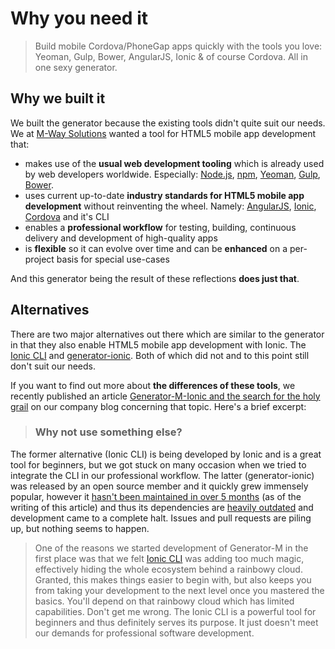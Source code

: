 # Why you need it
> Build mobile Cordova/PhoneGap apps quickly with the tools you love:
Yeoman, Gulp, Bower, AngularJS, Ionic & of course Cordova. All in one sexy generator.

## Why we built it
We built the generator because the existing tools didn't quite suit our needs. We at [M-Way Solutions](http://www.mwaysolutions.com/) wanted a tool for HTML5 mobile app development that:
- makes use of the **usual web development tooling** which is already used by web developers worldwide. Especially: [Node.js](https://nodejs.org/), [npm](https://www.npmjs.com/), [Yeoman](http://yeoman.io/), [Gulp](http://gulpjs.com/), [Bower](http://bower.io/).
- uses current up-to-date **industry standards for HTML5 mobile app development** without reinventing the wheel. Namely: [AngularJS](https://angularjs.org/), [Ionic](http://ionicframework.com/), [Cordova](https://cordova.apache.org/) and it's CLI
- enables a **professional workflow** for testing, building, continuous delivery and development
of high-quality apps
- is **flexible** so it can evolve over time and can be **enhanced** on a per-project basis for special use-cases

And this generator being the result of these reflections **does just that**.

## Alternatives
There are two major alternatives out there which are similar to the generator in that they also enable HTML5 mobile app development with Ionic. The [Ionic CLI](http://ionicframework.com/getting-started/) and [generator-ionic](https://github.com/diegonetto/generator-ionic). Both of which did not and to this point still don't suit our needs.

If you want to find out more about **the differences of these tools**, we recently published an article [Generator-M-Ionic and the search for the holy grail](http://blog.mwaysolutions.com/2015/09/21/generator-m-ionic-and-the-search-for-the-holy-grail/) on our company blog concerning that topic. Here's a brief excerpt:
>### Why not use something else?
The former alternative (Ionic CLI) is being developed by Ionic and is a great tool for beginners, but we got stuck on many occasion when we tried to integrate the CLI in our professional workflow. The latter (generator-ionic) was released by an open source member and it quickly grew immensely popular, however it [hasn't been maintained in over 5 months](https://github.com/diegonetto/generator-ionic/commits/master) (as of the writing of this article) and thus its dependencies are [heavily outdated](https://github.com/diegonetto/generator-ionic/blob/master/package.json#L30) and development came to a complete halt. Issues and pull requests are piling up, but nothing seems to happen.

>One of the reasons we started development of Generator-M in the first place was that we felt [Ionic CLI](http://ionicframework.com/getting-started/) was adding too much magic, effectively hiding the whole ecosystem behind a rainbowy cloud. Granted, this makes things easier to begin with, but also keeps you from taking your development to the next level once you mastered the basics. You'll depend on that rainbowy cloud which has limited capabilities. Don't get me wrong. The Ionic CLI is a powerful tool for beginners and thus definitely serves its purpose. It just doesn't meet our demands for professional software development.
